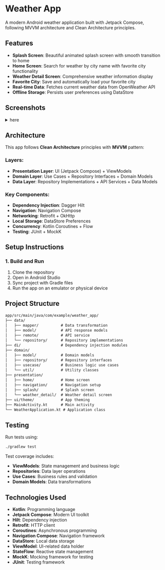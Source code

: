 # Weather App

A modern Android weather application built with Jetpack Compose, following MVVM architecture and Clean Architecture principles.
## Features
- **Splash Screen**: Beautiful animated splash screen with smooth transition to home
- **Home Screen**: Search for weather by city name with favorite city functionality
- **Weather Detail Screen**: Comprehensive weather information display
- **Favorite City**: Save and automatically load your favorite city
- **Real-time Data**: Fetches current weather data from OpenWeather API
- **Offline Storage**: Persists user preferences using DataStore
## Screenshots
<details>
<summary>here</summary>
<table>
<tr>
<th><img alt="Screenshot_20250924_134658.png" src="Screenshot_20250924_134658.png" width="300"/></th>
<th><img alt="Screenshot_20250924_133245.png" src="Screenshot_20250924_133245.png" width="300"/></th>
<th><img alt="Screenshot_20250924_133402.png" src="Screenshot_20250924_133402.png" width="300"/></th>
</tr>

<tr>
<th>Splash Screen</th>
<th>Home Screen</th>
<th>City Detail</th>
</tr>

<tr>
<th><img alt="Screenshot_20250924_133622.png" src="Screenshot_20250924_133622.png" width="300"/></th>
<th><img alt="Screenshot_20250924_133654.png" src="Screenshot_20250924_133654.png" width="300"/></th>
<th><img alt="Screenshot_20250924_134011.png" src="Screenshot_20250924_134011.png" width="300"/></th>
</tr> 

<tr>
<th>Favourite List</th>
<th>City Details</th>
<th>Search Screen</th>
</tr>

</table>

</details>

## Architecture

This app follows **Clean Architecture** principles with **MVVM** pattern:

### Layers:
- **Presentation Layer**: UI (Jetpack Compose) + ViewModels
- **Domain Layer**: Use Cases + Repository Interfaces + Domain Models
- **Data Layer**: Repository Implementations + API Services + Data Models

### Key Components:
- **Dependency Injection**: Dagger Hilt
- **Navigation**: Navigation Compose
- **Networking**: Retrofit + OkHttp
- **Local Storage**: DataStore Preferences
- **Concurrency**: Kotlin Coroutines + Flow
- **Testing**: JUnit + MockK

## Setup Instructions

### 1. Build and Run

1. Clone the repository
2. Open in Android Studio
3. Sync project with Gradle files
4. Run the app on an emulator or physical device

## Project Structure

```
app/src/main/java/com/example/weather_app/
├── data/
│   ├── mapper/          # Data transformation
│   ├── model/           # API response models
│   ├── remote/          # API service
│   └── repository/      # Repository implementations
├── di/                  # Dependency injection modules
├── domain/
│   ├── model/           # Domain models
│   ├── repository/      # Repository interfaces
│   ├── usecase/         # Business logic use cases
│   └── util/            # Utility classes
├── presentation/
│   ├── home/            # Home screen
│   ├── navigation/      # Navigation setup
│   ├── splash/          # Splash screen
│   └── weather_detail/  # Weather detail screen
├── ui/theme/            # App theming
├── MainActivity.kt      # Main activity
└── WeatherApplication.kt # Application class
```

## Testing

Run tests using:
```bash
./gradlew test
```

Test coverage includes:
- **ViewModels**: State management and business logic
- **Repositories**: Data layer operations
- **Use Cases**: Business rules and validation
- **Domain Models**: Data transformations

## Technologies Used

- **Kotlin**: Programming language
- **Jetpack Compose**: Modern UI toolkit
- **Hilt**: Dependency injection
- **Retrofit**: HTTP client
- **Coroutines**: Asynchronous programming
- **Navigation Compose**: Navigation framework
- **DataStore**: Local data storage
- **ViewModel**: UI-related data holder
- **StateFlow**: Reactive state management
- **MockK**: Mocking framework for testing
- **JUnit**: Testing framework


